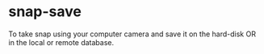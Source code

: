 # snap-save
To take snap  using your computer camera and save it on the hard-disk OR in the local or remote database.
